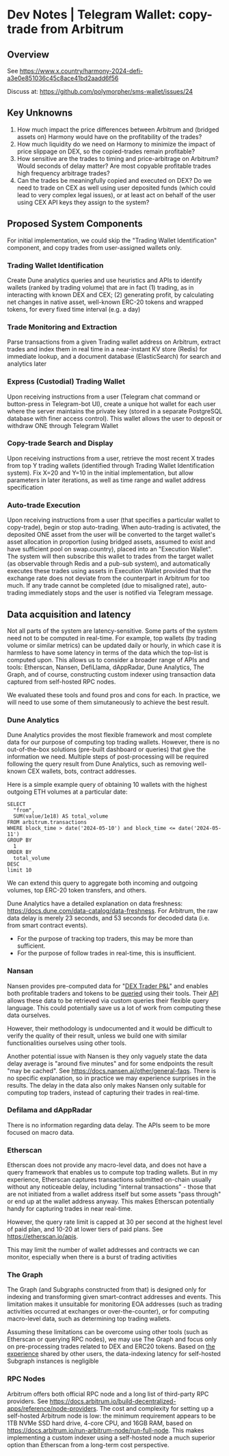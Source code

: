 # Dev Notes | Telegram Wallet: copy-trade from Arbitrum 


## Overview

See https://www.x.country/harmony-2024-defi-a3e0e851036c45c8ace41bd2aadd6f56

Discuss at: https://github.com/polymorpher/sms-wallet/issues/24

## Key Unknowns

1. How much impact the price differences between Arbitrum and (bridged assets on) Harmony would have on the profitability of the trades? 
2. How much liquidity do we need on Harmony to minimize the impact of price slippage on DEX, so the copied-trades remain profitable? 
3. How sensitive are the trades to timing and price-arbitrage on Arbitrum? Would seconds of delay matter? Are most copyable profitable trades high frequency arbitrage trades?
4. Can the trades be meaningfully copied and executed on DEX? Do we need to trade on CEX as well using user deposited funds (which could lead to very complex legal issues), or at least act on behalf of the user using CEX API keys they assign to the system?

## Proposed System Components

For initial implementation, we could skip the "Trading Wallet Identification" component, and copy trades from user-assigned wallets only. 


### Trading Wallet Identification

Create Dune analytics queries and use heuristics and APIs to identify wallets (ranked by trading volume) that are in fact (1) trading, as in interacting with known DEX and CEX; (2) generating profit, by calculating net changes in native asset, well-known ERC-20 tokens and wrapped tokens, for every fixed time interval (e.g. a day)


### Trade Monitoring and Extraction

Parse transactions from a given Trading wallet address on Arbitrum, extract trades and index them in real time in a near-instant KV store (Redis) for immediate lookup, and a document database (ElasticSearch) for search and analytics later

### Express (Custodial) Trading Wallet

Upon receiving instructions from a user (Telegram chat command or button-press in Telegram-bot UI), create a unique hot wallet for each user where the server maintains the private key (stored in a separate PostgreSQL database with finer access control). This wallet allows the user to deposit or withdraw ONE through Telegram Wallet

### Copy-trade Search and Display

Upon receiving instructions from a user, retrieve the most recent X trades from top Y trading wallets (identified through Trading Wallet Identification system). Fix X=20 and Y=10 in the initial implementation, but allow parameters in later iterations, as well as time range and wallet address specification

### Auto-trade Execution

Upon receiving instructions from a user (that specifies a particular wallet to copy-trade), begin or stop auto-trading. When auto-trading is activated, the deposited ONE asset from the user will be converted to the target wallet's asset allocation in proportion (using bridged assets, assumed to exist and have sufficient pool on swap.country), placed into an "Execution Wallet". The system will then subscribe this wallet to trades from the target wallet (as observable through Redis and a pub-sub system), and automatically executes these trades using assets in Execution Wallet provided that the exchange rate does not deviate from the counterpart in Arbitrum for too much. If any trade cannot be completed (due to misaligned rate), auto-trading immediately stops and the user is notified via Telegram message.


## Data acquisition and latency

Not all parts of the system are latency-sensitive. Some parts of the system need not to be computed in real-time. For example, top wallets (by trading volume or similar metrics) can be updated daily or hourly, in which case it is harmless to have some latency in terms of the data which the top-list is computed upon. This allows us to consider a broader range of APIs and tools: Etherscan, Nansen, DefiLlama, dAppRadar, Dune Analytics, The Graph, and of course, constructing custom indexer using transaction data captured from self-hosted RPC nodes. 

We evaluated these tools and found pros and cons for each. In practice, we will need to use some of them simutaneously to achieve the best result.

### Dune Analytics

Dune Analytics provides the most flexible framework and most complete data for our purpose of computing top trading wallets. However, there is no out-of-the-box solutions (pre-built dashboard or queries) that give the information we need. Multiple steps of post-processing will be required following the query result from Dune Analytics, such as removing well-known CEX wallets, bots, contract addresses.  

Here is a simple example query of obtaining 10 wallets with the highest outgoing ETH volumes at a particular date:

```
SELECT
  "from",
  SUM(value/1e18) AS total_volume
FROM arbitrum.transactions
WHERE block_time > date('2024-05-10') and block_time <= date('2024-05-11')
GROUP BY
  1
ORDER BY
  total_volume
DESC
limit 10

```

We can extend this query to aggregate both incoming and outgoing volumes, top ERC-20 token transfers, and others. 

Dune Analytics have a detailed explanation on data freshness: https://docs.dune.com/data-catalog/data-freshness. For Arbitrum, the raw data delay is merely 23 seconds, and 53 seconds for decoded data (i.e. from smart contract events). 

- For the purpose of tracking top traders, this may be more than sufficient. 
- For the purpose of follow trades in real-time, this is insufficient.


### Nansan

Nansen provides pre-computed data for "[DEX Trader P&L](https://docs.nansen.ai/data/data-catalog/dex-trades/dex-trader-p-and-l)" and enables both profitable traders and tokens to be [queried](https://docs.nansen.ai/data/data-catalog/dex-trades/dex-trader-use-cases) using their tools. Their [API](https://docs.nansen.ai/api/api-overview) allows these data to be retrieved via custom queries their flexible query language. This could potentially save us a lot of work from computing these data ourselves. 

However, their methodology is undocumented and it would be difficult to verify the quality of their result, unless we build one with similar functionalities ourselves using other tools.

Another potential issue with Nansen is they only vaguely state the data delay average is "around five minutes" and for some endpoints the result "may be cached". See https://docs.nansen.ai/other/general-faqs. There is no specific explanation, so in practice we may experience surprises in the results. The delay in the data also only makes Nansen only suitable for computing top traders, instead of capturing their trades in real-time.


### Defilama and dAppRadar

There is no information regarding data delay. The APIs seem to be more focused on macro data. 


### Etherscan

Etherscan does not provide any macro-level data, and does not have a query framework that enables us to compute top trading wallets. But in my experience, Etherscan captures transactions submitted on-chain usually without any noticeable delay, including "internal transactions" - those that are not initiated from a wallet address itself but some assets "pass through" or end up at the wallet address anyway. This makes Etherscan potentially handy for capturing trades in near real-time.

However, the query rate limit is capped at 30 per second at the highest level of paid plan, and 10-20 at lower tiers of paid plans. See https://etherscan.io/apis. 

This may limit the number of wallet addresses and contracts we can monitor, especially when there is a burst of trading activities

### The Graph

The Graph (and Subgraphs constructed from that) is designed only for indexing and transforming given smart-contract addresses and events. This limitation makes it unsuitable for monitoring EOA addresses (such as trading activities occurred at exchanges or over-the-counter), or for computing macro-level data, such as determining top trading wallets. 

Assuming these limitations can be overcome using other tools (such as Etherscan or querying RPC nodes), we may use The Graph and focus only on pre-processing trades related to DEX and ERC20 tokens. Based on [the experience](https://www.reddit.com/r/thegraph/comments/zst5wi/how_delayed_are_the_graph_indexes_compared_to/) shared by other users, the data-indexing latency for self-hosted Subgraph instances is negligible


### RPC Nodes

Arbitrum offers both official RPC node and a long list of third-party RPC providers. See https://docs.arbitrum.io/build-decentralized-apps/reference/node-providers. The cost and complexity for setting up a self-hosted Arbitrum node is low: the minimum requirement appears to be 1TB NVMe SSD hard drive, 4-core CPU, and 16GB RAM, based on https://docs.arbitrum.io/run-arbitrum-node/run-full-node. This makes implementing a custom indexer using a self-hosted node a much superior option than Etherscan from a long-term cost perspective. 

